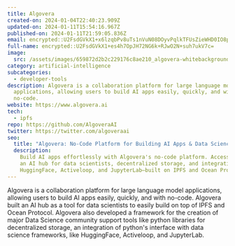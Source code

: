 ```yaml
---
title: Algovera
created-on: 2024-01-04T22:40:23.909Z
updated-on: 2024-01-11T15:54:16.967Z
published-on: 2024-01-11T21:59:05.836Z
email: encrypted::U2FsdGVkX1+x6lzqbPv8uTs1nVuN08DOyvPqlkTFUsZieWHD0IO8p0W9jcKOGiEf
full-name: encrypted::U2FsdGVkX1+es4h7OpJH72NG6k+RJwO2N+suh7ukV7c=
image:
  src: /assets/images/659872d2b2c229176c8ae210_algovera-whitebackground.png
category: artificial-intelligence
subcategories:
  - developer-tools
description: Algovera is a collaboration platform for large language model
  applications, allowing users to build AI apps easily, quickly, and with
  no-code.
website: https://www.algovera.ai
tech:
  - ipfs
repo: https://github.com/AlgoveraAI
twitter: https://twitter.com/algoveraai
seo:
  title: "Algovera: No-Code Platform for Building AI Apps & Data Science Tools"
  description:
    Build AI apps effortlessly with Algovera's no-code platform. Access
    an AI hub for data scientists, decentralized storage, and integrations with
    HuggingFace, Activeloop, and JupyterLab—built on IPFS and Ocean Protocol.
---
```


Algovera is a collaboration platform for large language model applications, allowing users to build AI apps easily, quickly, and with no-code. Algovera built an AI hub as a tool for data scientists to easily build on top of IPFS and Ocean Protocol. Algovera also developed a framework for the creation of major Data Science community support tools like python libraries for decentralized storage, an integration of python's interface with data science frameworks, like HuggingFace, Activeloop, and JupyterLab.
